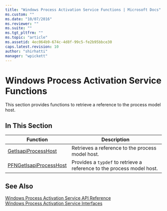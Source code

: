 ```yaml
---
title: "Windows Process Activation Service Functions | Microsoft Docs"
ms.custom: ""
ms.date: "10/07/2016"
ms.reviewer: ""
ms.suite: ""
ms.tgt_pltfrm: ""
ms.topic: "article"
ms.assetid: 4ec064b9-674c-4d8f-99c5-fe2b95bbce30
caps.latest.revision: 10
author: "shirhatti"
manager: "wpickett"
---
```

# Windows Process Activation Service Functions
This section provides functions to retrieve a reference to the process model host.  
  
## In This Section  
  
|Function|Description|  
|--------------|-----------------|  
|[GetIsapiProcessHost](../../../webdevelopment-reference\native-code-api\webdev-native-api-reference/getisapiprocesshost-function.md)|Retrieves a reference to the process model host.|  
|[PFNGetIsapiProcessHost](../../../webdevelopment-reference\native-code-api\webdev-native-api-reference/pfngetisapiprocesshost-function.md)|Provides a `typdef` to retrieve a reference to the process model host.|  
  
## See Also  
 [Windows Process Activation Service API Reference](../../../webdevelopment-reference\native-code-api\webdev-native-api-reference/windows-process-activation-service-api-reference.md)   
 [Windows Process Activation Service Interfaces](../../../webdevelopment-reference\native-code-api\webdev-native-api-reference/windows-process-activation-service-interfaces.md)